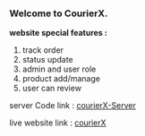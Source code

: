 ### Welcome to CourierX.

**website special features :** 
1. track order 
2. status update
3. admin and user role 
4. product add/manage 
5. user can review 


server Code link : [courierX-Server](https://github.com/ataur39n-sharif/courierX-server)

live website link : [courierX](https://courierx-13071.web.app)